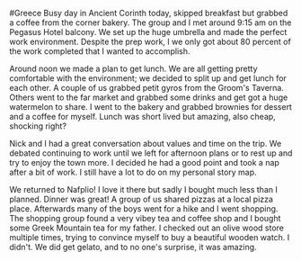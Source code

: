 #Greece
Busy day in Ancient Corinth today, skipped breakfast but grabbed a coffee from the corner bakery. The group and I met around 9:15 am on the Pegasus Hotel balcony. We set up the huge umbrella and made the perfect work environment. Despite the prep work, I we only got about 80 percent of the work completed that I wanted to accomplish. 

Around noon we made a plan to get lunch. We are all getting pretty comfortable with the environment; we decided to split up and get lunch for each other. A couple of us grabbed petit gyros from the Groom's Taverna. Others went to the far market and grabbed some drinks and get got a huge watermelon to share. I went to the bakery and grabbed brownies for dessert and a coffee for myself. Lunch was short lived but amazing, also cheap, shocking right?

Nick and I had a great conversation about values and time on the trip. We debated continuing to work until we left for afternoon plans or to rest up and try to enjoy the town more. I decided he had a good point and took a nap after a bit of work. I still have a lot to do on my personal story map.

We returned to Nafplio! I love it there but sadly I bought much less than I planned. Dinner was great! A group of us shared pizzas at a local pizza place. Afterwards many of the boys went for a hike and I went shopping. The shopping group found a very vibey tea and coffee shop and I bought some Greek Mountain tea for my father. I checked out an olive wood store multiple times, trying to convince myself to buy a beautiful wooden watch. I didn't. We did get gelato, and to no one's surprise, it was amazing. 